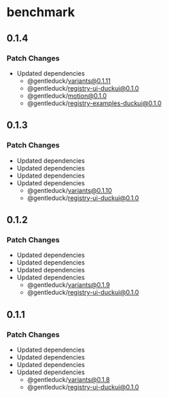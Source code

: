 # benchmark

## 0.1.4

### Patch Changes

- Updated dependencies
  - @gentleduck/variants@0.1.11
  - @gentleduck/registry-ui-duckui@0.1.0
  - @gentleduck/motion@0.1.0
  - @gentleduck/registry-examples-duckui@0.1.0

## 0.1.3

### Patch Changes

- Updated dependencies
- Updated dependencies
- Updated dependencies
- Updated dependencies
  - @gentleduck/variants@0.1.10
  - @gentleduck/registry-ui-duckui@0.1.0

## 0.1.2

### Patch Changes

- Updated dependencies
- Updated dependencies
- Updated dependencies
- Updated dependencies
  - @gentleduck/variants@0.1.9
  - @gentleduck/registry-ui-duckui@0.1.0

## 0.1.1

### Patch Changes

- Updated dependencies
- Updated dependencies
- Updated dependencies
- Updated dependencies
  - @gentleduck/variants@0.1.8
  - @gentleduck/registry-ui-duckui@0.1.0
